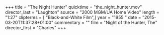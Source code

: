 +++
title = "The Night Hunter"
quicktime = "the_night_hunter.mov"
director_last = "Laughton"
source = "2000 MGM/UA Home Video"
length = "1:27"
clipterms = [ "Black-and-White Film",]
year = "1955 "
date = "2015-03-20T11:37:28+01:00"
commentary = ""
film = "Night of the Hunter, The"
director_first = "Charles"
+++
